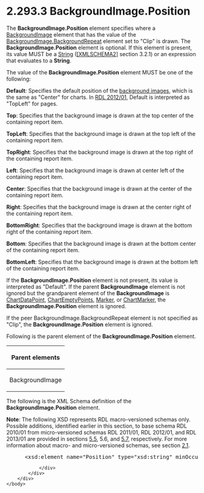 <html dir="LTR" xmlns:mshelp="http://msdn.microsoft.com/mshelp" xmlns:ddue="http://ddue.schemas.microsoft.com/authoring/2003/5" xmlns:xlink="http://www.w3.org/1999/xlink" xmlns:tool="http://www.microsoft.com/tooltip">
    <head>
        <meta http-equiv="Content-Type" content="text/html; CHARSET=utf-8"></meta>
        <meta name="save" content="history"></meta>
        <title>2.293.3 BackgroundImage.Position</title>
        <xml>
            <mshelp:toctitle title="2.293.3 BackgroundImage.Position"></mshelp:toctitle>
            <mshelp:rltitle title="[MS-RDL]: BackgroundImage.Position"></mshelp:rltitle>
            <mshelp:keyword index="A" term="dc698716-782f-4ff1-9b61-d0836eeb953f"></mshelp:keyword>
            <mshelp:attr name="DCSext.ContentType" value="open specification"></mshelp:attr>
            <mshelp:attr name="AssetID" value="dc698716-782f-4ff1-9b61-d0836eeb953f"></mshelp:attr>
            <mshelp:attr name="TopicType" value="kbRef"></mshelp:attr>
            <mshelp:attr name="DCSext.Title" value="[MS-RDL]: BackgroundImage.Position" />
        </xml>
    </head>
    <body>
        <div id="header">
            <h1 class="heading">2.293.3 BackgroundImage.Position</h1>
        </div>
        <div id="mainSection">
            <div id="mainBody">
                <div id="allHistory" class="saveHistory"></div>
                <div id="sectionSection0" class="section" name="collapseableSection">
                    

<p>The <b>BackgroundImage.Position</b> element specifies where
a <a href="b3c5d73d-2f29-4b32-9846-d077a22588bf.htm">BackgroundImage</a>
element that has the value of the <a href="ddda78c1-41fa-4f6f-8338-75e87ec31483.htm">BackgroundImage.BackgroundRepeat</a>
element set to &quot;Clip&quot; is drawn. The <b>BackgroundImage.Position</b>
element is optional. If this element is present, its value MUST be a <a href="1ed81ef3-a683-45e3-aaad-bd2bbe71bc3d.htm">String</a> (<a href="https://go.microsoft.com/fwlink/?LinkId=90610">[XMLSCHEMA2]</a> section
3.2.1) or an expression that evaluates to a <b>String</b>. </p>

<p>The value of the <b>BackgroundImage.Position</b> element
MUST be one of the following:</p>

<p><b>Default</b>: Specifies the default position of the
<a href="b2482b3f-74ab-4ca8-a9e5-c07955011743.htm#gt_bc67ce68-380f-4fe4-987e-6d3b0d795635">background images</a>, which
is the same as &quot;Center&quot; for charts. In <a href="f165fb82-3c5a-4369-961c-128de233638c.htm">RDL 2012/01</a>, Default
is interpreted as &quot;TopLeft&quot; for pages.</p>

<p><b>Top</b>: Specifies that the background image is
drawn at the top center of the containing report item.</p>

<p><b>TopLeft</b>: Specifies that the background image
is drawn at the top left of the containing report item.</p>

<p><b>TopRight</b>: Specifies that the background image
is drawn at the top right of the containing report item.</p>

<p><b>Left</b>: Specifies that the background image is
drawn at center left of the containing report item.</p>

<p><b>Center</b>: Specifies that the background image is
drawn at the center of the containing report item.</p>

<p><b>Right</b>: Specifies that the background image is
drawn at the center right of the containing report item.</p>

<p><b>BottomRight</b>: Specifies that the background
image is drawn at the bottom right of the containing report item.</p>

<p><b>Bottom</b>: Specifies that the background image is
drawn at the bottom center of the containing report item.</p>

<p><b>BottomLeft</b>: Specifies that the background
image is drawn at the bottom left of the containing report item.</p>

<p>If the <b>BackgroundImage.Position</b> element is not
present, its value is interpreted as &quot;Default&quot;. If the parent <b>BackgroundImage</b>
element is not ignored but the grandparent element of the <b>BackgroundImage</b>
is <a href="86cf2a9b-4610-4ffe-8fff-16480a7bf6a4.htm">ChartDataPoint</a>, <a href="63318796-2f97-45e4-bd8c-8926255308c7.htm">ChartEmptyPoints</a>, <a href="be8e5c58-4bc9-4311-997b-f11e66f40cc2.htm">Marker</a>, or <a href="82987908-050f-4a6d-a8be-d6cc28a34d62.htm">ChartMarker</a>, the <b>BackgroundImage.Position</b>
element is ignored. </p>

<p>If the peer BackgroundImage.BackgroundRepeat element is not
specified as &quot;Clip&quot;, the <b>BackgroundImage.Position</b> element is
ignored.</p>

<p>Following is the parent element of the <b>BackgroundImage.Position</b>
element.</p>

<table>
 <thead>
  <tr>
   <th>
   <p>Parent elements</p>
   </th>
  </tr>
 </thead>
 <tr>
  <td>
  <p>BackgroundImage</p>
  </td>
 </tr>
</table>

<p>The following is the XML Schema definition of the <b>BackgroundImage.Position</b>
element.</p>

<p><b>Note</b>: The following XSD represents RDL
macro-versioned schemas only. Possible additions, identified earlier in this
section, to base schema RDL 2010/01 from micro-versioned schemas RDL 2011/01,
RDL 2012/01, and RDL 2013/01 are provided in sections <a href="bf2bab1a-b608-4bcc-b718-1cc1baa9579c.htm">5.5</a>, 5.6, and <a href="c5c219b8-4b13-4c49-9c86-6a07aab39823.htm">5.7</a>, respectively. For
more information about macro- and micro-versioned schemas, see section <a href="ae14822f-9553-45f1-bacc-c0a1cbb484fb.htm">2.1</a>.</p>

<dl>
<dd>
<div><pre> &lt;xsd:element name=&quot;Position&quot; type=&quot;xsd:string&quot; minOccurs=&quot;0&quot; /&gt;
</pre></div>
</dd></dl>


                </div>
            </div>
        </div>
    </body>
</html>